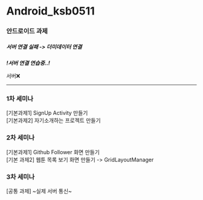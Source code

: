 # Android_ksb0511

### 안드로이드 과제

##### 서버 연결 실패 -> 더미데이터 연결

***!서버 연결 연습중..!***

서버❌

-------------------------------------

### 1차 세미나
[기본과제1] SignUp Activity 만들기</br>
[기본과제2] 자기소개하는 프로젝트 만들기

### 2차 세미나
[기본과제1] Github Follower 화면 만들기</br>
[기본 과제2] 웹툰 목록 보기 화면 만들기 -> GridLayoutManager

### 3차 세미나
[공통 과제] ~실제 서버 통신~

